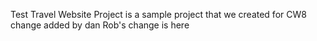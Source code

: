 Test Travel Website Project is a sample project that we created for CW8
change added by dan
Rob's change is here
